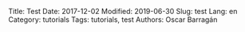 Title: Test
Date: 2017-12-02 
Modified: 2019-06-30
Slug: test
Lang: en
Category: tutorials
Tags: tutorials, test
Authors: Oscar Barragán